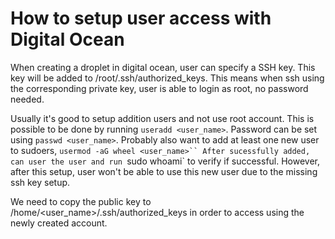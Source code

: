 # How to setup user access with Digital Ocean
When creating a droplet in digital ocean, user can specify a SSH key. This key will be added to /root/.ssh/authorized_keys.
This means when ssh using the corresponding private key, user is able to login as root, no password needed.

Usually it's good to setup addition users and not use root account.
This is possible to be done by running `useradd <user_name>`. Password can be set using `passwd <user_name>`.
Probably also want to add at least one new user to sudoers, `usermod -aG wheel <user_name>``
After sucessfully added, can user the user and run `sudo whoami` to verify if successful.
However, after this setup, user won't be able to use this new user due to the missing ssh key setup.

We need to copy the public key to /home/<user_name>/.ssh/authorized_keys in order to access using the newly created account.
